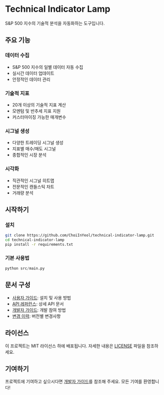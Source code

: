 # Technical Indicator Lamp

S&P 500 지수의 기술적 분석을 자동화하는 도구입니다.

## 주요 기능

### 데이터 수집
- S&P 500 지수의 일별 데이터 자동 수집
- 실시간 데이터 업데이트
- 안정적인 데이터 관리

### 기술적 지표
- 20개 이상의 기술적 지표 계산
- 모멘텀 및 반추세 지표 지원
- 커스터마이징 가능한 매개변수

### 시그널 생성
- 다양한 트레이딩 시그널 생성
- 지표별 매수/매도 시그널
- 종합적인 시장 분석

### 시각화
- 직관적인 시그널 히트맵
- 전문적인 캔들스틱 차트
- 거래량 분석

## 시작하기

### 설치
```bash
git clone https://github.com/ChoiInYeol/technical-indicator-lamp.git
cd technical-indicator-lamp
pip install -r requirements.txt
```

### 기본 사용법
```python
python src/main.py
```

## 문서 구성

- [사용자 가이드](user_guide.md): 설치 및 사용 방법
- [API 레퍼런스](api/): 상세 API 문서
- [개발자 가이드](developer_guide.md): 개발 참여 방법
- [변경 이력](CHANGELOG.md): 버전별 변경사항

## 라이선스

이 프로젝트는 MIT 라이선스 하에 배포됩니다. 자세한 내용은 [LICENSE](https://github.com/ChoiInYeol/technical-indicator-lamp/blob/main/LICENSE) 파일을 참조하세요.

## 기여하기

프로젝트에 기여하고 싶으시다면 [개발자 가이드](developer_guide.md)를 참조해 주세요. 모든 기여를 환영합니다! 